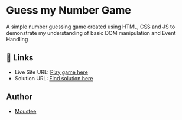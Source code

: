 # Guess my Number Game

A simple number guessing game created using HTML, CSS and JS to demonstrate my understanding of basic DOM manipulation and Event Handling

## 🔗 Links

- Live Site URL: [Play game here](https://chipper-smakager-85a599.netlify.app/)
- Solution URL: [Find solution here](https://github.com/MousteeM/Guess-my-game)

## Author

- [Moustee](https://github.com/MousteeM)
